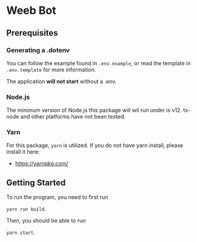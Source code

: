 # Weeb Bot

## Prerequisites
### Generating a .dotenv
You can follow the example found in `.env.example`, or read the template in `.env.template` for more information.

The application **will not start** without a .env.

### Node.js
The minimum version of Node.js this package will wil run under is v12. ts-node and other platforms have not been tested.

### Yarn
For this package, `yarn` is utilized. If you do not have yarn install, please install it here:
- https://yarnpkg.com/


## Getting Started

To run the program, you need to first run

`yarn run build`.

Then, you should be able to run

`yarn start`.
